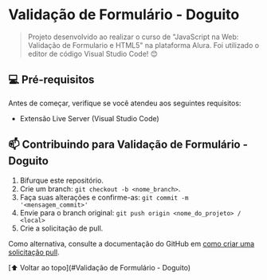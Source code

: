 # Validação de Formulário - Doguito

> Projeto desenvolvido ao realizar o curso de "JavaScript na Web: Validação de Formulario e HTML5" na plataforma Alura. Foi utilizado o editor de código Visual Studio Code! 😊

## 💻 Pré-requisitos

Antes de começar, verifique se você atendeu aos seguintes requisitos:
* Extensão Live Server (Visual Studio Code)

## 📫 Contribuindo para Validação de Formulário - Doguito

1. Bifurque este repositório.
2. Crie um branch: `git checkout -b <nome_branch>`.
3. Faça suas alterações e confirme-as: `git commit -m '<mensagem_commit>'`
4. Envie para o branch original: `git push origin <nome_do_projeto> / <local>`
5. Crie a solicitação de pull.

Como alternativa, consulte a documentação do GitHub em [como criar uma solicitação pull](https://help.github.com/en/github/collaborating-with-issues-and-pull-requests/creating-a-pull-request).


[⬆ Voltar ao topo](#Validação de Formulário - Doguito)<br>
